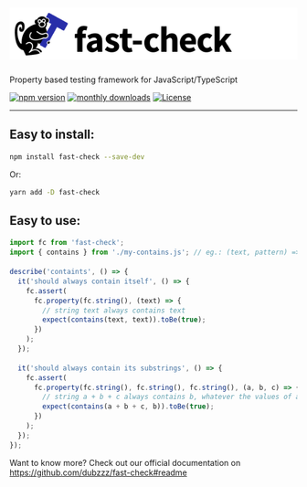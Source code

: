 <h1>
  <img src="https://raw.githubusercontent.com/dubzzz/fast-check/main/logo/logo.png" alt="fast-check logo" />
</h1>

Property based testing framework for JavaScript/TypeScript

<a href="https://badge.fury.io/js/fast-check"><img src="https://badge.fury.io/js/fast-check.svg" alt="npm version" /></a>
<a href="https://www.npmjs.com/package/fast-check"><img src="https://img.shields.io/npm/dm/fast-check" alt="monthly downloads" /></a>
<a href="https://github.com/dubzzz/fast-check/blob/main/LICENSE"><img src="https://img.shields.io/npm/l/fast-check.svg" alt="License" /></a>

---

## Easy to install:

```bash
npm install fast-check --save-dev
```

Or:

```bash
yarn add -D fast-check
```

## Easy to use:

```js
import fc from 'fast-check';
import { contains } from './my-contains.js'; // eg.: (text, pattern) => text.indexOf(pattern) >= 0;

describe('containts', () => {
  it('should always contain itself', () => {
    fc.assert(
      fc.property(fc.string(), (text) => {
        // string text always contains text
        expect(contains(text, text)).toBe(true);
      })
    );
  });

  it('should always contain its substrings', () => {
    fc.assert(
      fc.property(fc.string(), fc.string(), fc.string(), (a, b, c) => {
        // string a + b + c always contains b, whatever the values of a, b and c
        expect(contains(a + b + c, b)).toBe(true);
      })
    );
  });
});
```

Want to know more? Check out our official documentation on https://github.com/dubzzz/fast-check#readme
